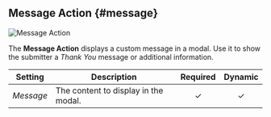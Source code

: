## Message Action {#message}

![Message Action](./assets/action-message.svg)

The **Message Action** displays a custom message in a modal. Use it to show the submitter a _Thank You_ message or additional information.

| Setting | Description | Required | Dynamic |
| --- | --- | :---: | :---: |
| *Message* | The content to display in the modal. |  &#x2713; | &#x2713; |
<!--@include: ./common-action-settings.md-->
